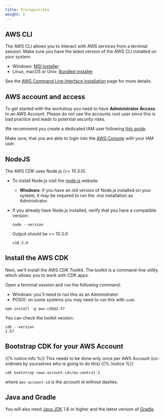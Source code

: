 ```yaml
---
title: Prerequisites
weight: 5
---
```


## AWS CLI

The AWS CLI allows you to interact with AWS services from a terminal session.
Make sure you have the latest version of the AWS CLI installed on your system.

 * Windows: [MSI installer](https://docs.aws.amazon.com/cli/latest/userguide/install-windows.html#install-msi-on-windows)
 * Linux, macOS or Unix: [Bundled installer](https://docs.aws.amazon.com/cli/latest/userguide/awscli-install-bundle.html#install-bundle-other)

See the [AWS Command Line Interface
installation](https://docs.aws.amazon.com/cli/latest/userguide/installing.html)
page for more details.


## AWS account and access

To get started with the workshop you need to have **Administrator Access** to an AWS Account. Please do not use the 
accounts root user since this is bad practice and leads to potential security risks.

We recommend you create a dedicated IAM user following [this guide](https://docs.aws.amazon.com/IAM/latest/UserGuide/getting-started_create-admin-group.html).

Make sure, that you are able to login into the [AWS Console](https://console.aws.amazon.com/) with your IAM user.

## NodeJS

The AWS CDK uses Node.js (>= 10.3.0).

* To install Node.js visit the [node.js](https://nodejs.org) website.

    * __Windows__: if you have an old version of Node.js installed on your
      system, it may be required to run the .msi installation as Administrator.

* If you already have Node.js installed, verify that you have a compatible version:

    ```
    node --version
    ```

    Output should be >= 10.3.0:

    ```
    v10.3.0
    ```

## Install the AWS CDK

Next, we'll install the AWS CDK Toolkit. The toolkit is a command-line utility
which allows you to work with CDK apps.

Open a terminal session and run the following command:

- Windows: you'll need to run this as an Administrator
- POSIX: on some systems you may need to run this with `sudo`

```
npm install -g aws-cdk@1.57
```

You can check the toolkit version:

```
cdk --version
1.57
```

## Bootstrap CDK for your AWS Account

{{% notice info %}}
This needs to be done only once per AWS Account (co-ordinate by yourselves who is going to do this)
{{% /notice %}}

```shell script
cdk bootstrap <aws-account-id>/eu-central-1
```
where `aws-account-id` is the account id without dashes.

## Java and Gradle

You will also need [Java JDK](http://www.oracle.com/technetwork/java/javase/downloads/index.html) 1.8 or higher and the latest version of [Gradle](https://gradle.org/install/).
